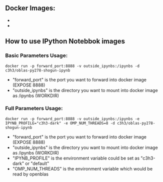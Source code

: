 ## Docker Images:

- [Base Image]: https://registry.hub.docker.com/u/c3h3/oblas-py278-shogun/
- [IPythonNotebbok]: https://registry.hub.docker.com/u/c3h3/oblas-py278-shogun-ipynb/

## How to use IPython Notebbok images

### Basic Parameters Usage:

```
docker run -p forward_port:8888 -v outside_ipynbs:/ipynbs -d c3h3/oblas-py278-shogun-ipynb
```
- "forward_port" is the port you want to forward into docker image (EXPOSE 8888)
- "outside_ipynbs" is the directory you want to mount into docker image as /ipynbs  (WORKDIR)



### Full Parameters Usage:
```
docker run -p forward_port:8888 -v outside_ipynbs:/ipynbs -e IPYNB_PROFILE="c3h3-dark" -e OMP_NUM_THREADS=8 -d c3h3/oblas-py278-shogun-ipynb
```

- "forward_port" is the port you want to forward into docker image (EXPOSE 8888)
- "outside_ipynbs" is the directory you want to mount into docker image as /ipynbs  (WORKDIR)
- "IPYNB_PROFILE" is the environment variable could be set as "c3h3-dark" or "default"
- "OMP_NUM_THREADS" is the environment variable which would be read by openblas

